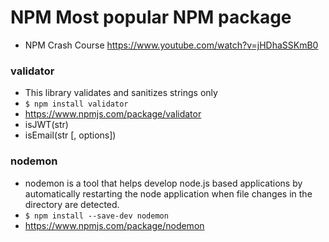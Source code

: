 # NPM Most popular NPM package
- NPM Crash Course https://www.youtube.com/watch?v=jHDhaSSKmB0

### validator
- This library validates and sanitizes strings only
- ```$ npm install validator```
- https://www.npmjs.com/package/validator
- isJWT(str)
- isEmail(str [, options])

### nodemon
- nodemon is a tool that helps develop node.js based applications by automatically restarting the node application when file changes in the directory are detected.
- ```$ npm install --save-dev nodemon```
- https://www.npmjs.com/package/nodemon
